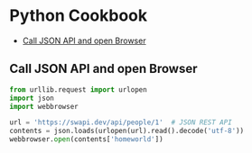 # Python Cookbook

<!-- @import "[TOC]" {cmd="toc" depthFrom=2 depthTo=6 orderedList=false} -->

<!-- code_chunk_output -->

- [Call JSON API and open Browser](#call-json-api-and-open-browser)

<!-- /code_chunk_output -->

## Call JSON API and open Browser

```Python
from urllib.request import urlopen
import json
import webbrowser

url = 'https://swapi.dev/api/people/1'  # JSON REST API
contents = json.loads(urlopen(url).read().decode('utf-8'))
webbrowser.open(contents['homeworld'])
```
